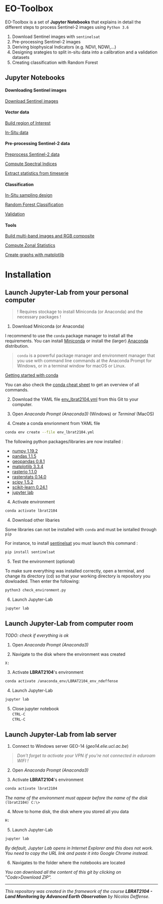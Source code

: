 # EO-Toolbox

EO-Toolbox is a set of **Jupyter Notebooks** that explains in detail the different steps to process Sentinel-2 images using `Python 3.6`

1. Download Sentinel images with `sentinelsat`
2. Pre-processing Sentinel-2 images
3. Deriving biophysical Indicators (e.g. NDVI, NDWI,...)
4. Designing srategies to split in-situ data into a calibration and a validation datasets
5. Creating classification with Random Forest


## Jupyter Notebooks

#### Downloading Sentinel images

[Download Sentinel images](https://nicolasdeffense.github.io/eo-toolbox/notebooks/download_images.html)


#### Vector data

[Build region of Interest](https://nicolasdeffense.github.io/eo-toolbox/notebooks/region_of_interest.html)

[In-Situ data](https://nicolasdeffense.github.io/eo-toolbox/notebooks/in_situ.html)


#### Pre-processing Sentinel-2 data

[Preprocess Sentinel-2 data](https://nicolasdeffense.github.io/eo-toolbox/notebooks/sentinel_2_prepro.html)

[Compute Spectral Indices](https://nicolasdeffense.github.io/eo-toolbox/notebooks/spectral_indices.html)

[Extract statistics from timeserie](https://nicolasdeffense.github.io/eo-toolbox/notebooks/extract_stats_timeserie.html)


#### Classification

[In-Situ sampling design](https://nicolasdeffense.github.io/eo-toolbox/notebooks/in_situ_sampling_design.html)

[Random Forest Classification](https://nicolasdeffense.github.io/eo-toolbox/notebooks/random_forest_classification.html)

[Validation](https://nicolasdeffense.github.io/eo-toolbox/notebooks/validation.html)


#### Tools

[Build multi-band images and RGB composite](https://nicolasdeffense.github.io/eo-toolbox/notebooks/multiband_raster.html)

[Compute Zonal Statistics](https://nicolasdeffense.github.io/eo-toolbox/notebooks/zonal_stats.html)

[Create graphs with matplotlib](https://nicolasdeffense.github.io/eo-toolbox/notebooks/graphics.html)



# Installation

## Launch Jupyter-Lab from your personal computer

> ! Requires stockage to install Miniconda (or Anaconda) and the necessary packages !

1. Download Miniconda (or Anaconda)  

I recommend to use the `conda` package manager to install all the requirements. You can install [Miniconda](https://docs.conda.io/en/latest/miniconda.html) or install the (larger) [Anaconda](https://www.anaconda.com/products/individual) distribution.

> `conda` is a powerful package manager and environment manager that you use with command line commands at the Anaconda Prompt for Windows, or in a terminal window for macOS or Linux.

[Getting started with conda](https://conda.io/projects/conda/en/latest/user-guide/getting-started.html)

You can also check the [conda cheat sheet](cheat_sheets/conda_cheat_sheet.pdf) to get an overview of all commands.

2. Download the YAML file [env_lbrat2104.yml](env_lbrat2104.yml) from this Git to your computer.

3. Open *Anaconda Prompt (Anaconda3)* (Windows) or *Terminal* (MacOS)

3. Create a conda envrionment from YAML file
```sh
conda env create --file env_lbrat2104.yml
```

The following python packages/libraries are now installed :
- [numpy 1.19.2](https://numpy.org)
- [pandas 1.1.5](https://pandas.pydata.org)
- [geopandas 0.8.1](https://geopandas.org/)
- [matplotlib 3.3.4](https://matplotlib.org)
- [rasterio 1.1.0](https://rasterio.readthedocs.io/en/latest/intro.html)
- [rasterstats 0.14.0](https://pythonhosted.org/rasterstats/)
- [scipy 1.5.2](https://www.scipy.org/about.html)
- [scikit-learn 0.24.1](https://scikit-learn.org/stable/)
- [jupyter lab](http://jupyter.org)


4. Activate environment
```sh
conda activate lbrat2104
```

4. Download other libaries

Some libraries can not be installed with `conda` and must be isntalled through `pip`

For instance, to install [sentinelsat](https://sentinelsat.readthedocs.io/en/stable/index.html) you must launch this command :

```sh
pip install sentinelsat
```

5. Test the environment (optional)

To make sure everything was installed correctly, open a terminal, and change its directory (cd) so that your working directory is repository you dowloaded. Then enter the following:
```sh
python3 check_environment.py
```

6. Launch Jupyter-Lab
```sh
jupyter lab
```


## Launch Jupyter-Lab from computer room

*TODO: check if everything is ok*

1. Open *Anaconda Prompt (Anaconda3)*

2. Navigate to the disk where the environment was created
```sh
X:
```

3. Activate **LBRAT2104**'s environment
```sh
conda activate /anaconda_env/LBRAT2104_env_ndeffense
```

4. Launch Jupyter-Lab
```sh
jupyter lab
```

5. Close jupyter notebook  
`CTRL-C`  
`CTRL-C`  


## Launch Jupyter-Lab from lab server

1. Connect to Windows server GEO-14 (*geo14.elie.ucl.ac.be*)

> *Don't forget to activate your VPN if you're not connected in eduroam WIFI !*

2. Open *Anaconda Prompt (Anaconda3)*

3. Activate **LBRAT2104**'s environment
```sh
conda activate lbrat2104
```
*The name of the environment must appear before the name of the disk*  
`(lbrat2104) C:\>`

4. Move to home disk, the disk where you stored all you data
```sh
H:
```

5. Launch Jupyter-Lab
```sh
jupyter lab
```
*By default, Jupyter Lab opens in Internet Explorer and this does not work. You need to copy the URL link and paste it into Google Chrome instead.*

6. Navigates to the folder where the notebooks are located

*You can download all the content of this git by clicking on "Code>Download ZIP".*


***

*This repository was created in the framework of the course **LBRAT2104 - Land Monitoring by Advanced Earth Observation** by Nicolas Deffense.*